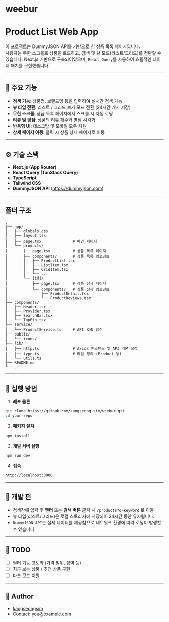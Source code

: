 # weebur

# Product List Web App 

이 프로젝트는 DummyJSON API를 기반으로 한 상품 목록 페이지입니다.  
사용자는 무한 스크롤로 상품을 로드하고, 검색 및 뷰 모드(리스트/그리드)를 전환할 수 있습니다. 
Next.js 기반으로 구축되어있으며, `React Query`를 사용하여 효율적인 데이터 패치를 구현했습니다.

---

## 📌 주요 기능

- **검색 기능**: 상품명, 브랜드명 등을 입력하여 실시간 검색 가능
- **뷰 타입 전환**: 리스트 / 그리드 보기 모드 전환 (24시간 캐시 저장)
- **무한 스크롤**: 상품 목록 페이지에서 스크롤 시 자동 로딩
- **리뷰 및 평점**: 상품의 리뷰 개수와 별점 시각화
- **반응형 UI**: 데스크탑 및 모바일 모두 지원
- **상세 페이지 이동**: 클릭 시 상품 상세 페이지로 이동

---

## ⚙️ 기술 스택

- **Next.js (App Router)**
- **React Query (TanStack Query)**
- **TypeScript**
- **Tailwind CSS**
- **DummyJSON API** (https://dummyjson.com)

---

## 폴더 구조

```
.
├── app/
│   ├── globals.css
│   ├── layout.tsx
│   ├── page.tsx              # 메인 페이지
│   └── products/           
│       ├── page.tsx          # 상품 목록 페이지
│       ├── components/       # 상품 목록 컴포넌트
│       │   ├── ProductList.tsx
│       │   ├── ListItem.tsx
│       │   ├── GridItem.tsx
│       │   └── ...
│       └── [id]/
│           ├── page.tsx      # 상품 상세 페이지
│           └── components/   # 상품 상세 컴포넌트  
│               ├── ProductDetail.tsx
│               └── ProductReviews.tsx
├── components/
│   ├── Header.tsx
│   ├── Provider.tsx
│   ├── SearchBar.tsx
│   └── TopBtn.tsx   
├── service/
│   └── ProductService.ts     # API 호출 함수
├── public/
│   └── icons/
├── lib/
│   ├── http.ts               # Axios 인스턴스 및 API 기본 설정
│   ├── type.ts               # 타입 정의 (Product 등)
│   └── utils.ts
├── README.md
└── ...
```

---

## 🚀 실행 방법

1. **레포 클론**
```bash
git clone https://github.com/kangseong-sim/weebur.git
cd your-repo
```

2. **패키지 설치**
```bash
npm install
```

3. **개발 서버 실행**
```bash
npm run dev
```

4. **접속**
```
http://localhost:3000
```

---

## 🥪 개발 핀

- 검색창에 입력 후 **엔터** 또는 **검색 버튼** 클릭 시 `/products?q=keyword` 로 이동
- 뷰 타입(리스트/그리드)은 로컬 스토리지에 저장되어 24시간 동안 유지됩니다.
- `DummyJSON API`는 실제 데이터를 제공함으로 네트워크 환경에 따라 로딩이 발생할 수 있습니다.

---

## 📝 TODO

- [ ] 필터 기능 고도화 (가격 범위, 성벽 등)
- [ ] 최근 보는 상품 / 추천 상품 구현
- [ ] 다크 모드 지원

---

## 🙌 Author

- [kangseongsim](https://github.com/kangseong-sim)
- Contact: you@example.com


